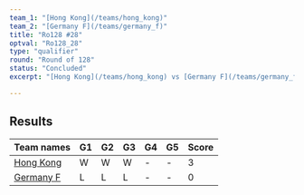 ```yaml
---
team_1: "[Hong Kong](/teams/hong_kong)"
team_2: "[Germany F](/teams/germany_f)"
title: "Ro128 #28"
optval: "Ro128_28"
type: "qualifier"
round: "Round of 128"
status: "Concluded"
excerpt: "[Hong Kong](/teams/hong_kong) vs [Germany F](/teams/germany_f)"

---
```

## Results

| Team names | G1 | G2 | G3 | G4 | G5 | Score |
| -- | -- | -- | -- | -- | -- | -- |
| [Hong Kong](/teams/hong_kong) | W | W | W | - | - | 3 |
| [Germany F](/teams/germany_f) | L | L | L | - | - | 0 |
